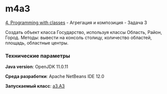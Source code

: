 # m4a3

[4. Programming with classes](..) - Агрегация и композиция - Задача 3

Создать объект класса Государство, используя классы Область, Район, 
Город. Методы: вывести на консоль столицу, количество областей, 
площадь, областные центры.

### Технические параметры

**Java version**: OpenJDK 11.0.11

**Среда разработки**: Apache NetBeans IDE 12.0

**Запускаемый класс**: [a3.A3](https://github.com/aabyodj/java0online/blob/master/4%20Classes/A3/src/a3/A3.java)
